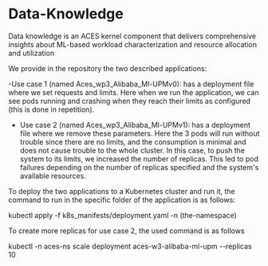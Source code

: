 # Data-Knowledge

Data knowledge is an ACES kernel component that delivers comprehensive insights about ML-based workload characterization and resource allocation and utilization

We provide in the repository the two described applications: 

-Use case 1 (named Aces_wp3_Alibaba_Ml-UPMv0): has a deployment file where we set requests and limits. Here when we run the application, we can see pods running and crashing when they reach their limits as configured (this is done in repetition).  

- Use case 2 (named Aces_wp3_Alibaba_Ml-UPMv1): has a deployment file where we remove these parameters.  Here the 3 pods will run without trouble since there are no limits, and the consumption is minimal and does not cause trouble to the whole cluster. In this case, to push the system to its limits, we increased the number of replicas. This led to pod failures depending on the number of replicas specified and the system's available resources.  

To deploy the two applications to a Kubernetes cluster and run it, the command to run in the specific folder of the application is as follows: 
 
kubectl apply -f k8s_manifests/deployment.yaml -n (the-namespace) 

 To create more replicas for use case 2, the used command is as follows 

 kubectl -n aces-ns scale deployment aces-w3-alibaba-ml-upm --replicas 10 
